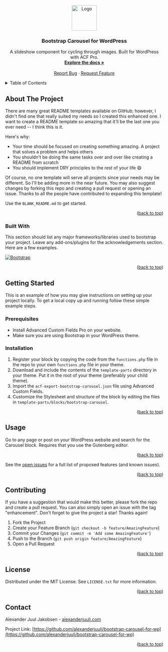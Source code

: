 <a name="readme-top"></a>

<!-- PROJECT LOGO -->
<br />
<div align="center">
  <a href="https://github.com/alexanderjuulj/bootstrap-carousel-for-wp">
    <img src="images/logo.png" alt="Logo" width="80" height="80">
  </a>

  <h3 align="center">Bootstrap Carousel for WordPress</h3>

  <p align="center">
    A slideshow component for cycling through images. Built for WordPress with ACF Pro.
    <br />
    <a href="https://github.com/alexanderjuulj/bootstrap-carousel-for-wp"><strong>Explore the docs »</strong></a>
    <br />
    <br />
    <a href="https://github.com/alexanderjuulj/bootstrap-carousel-for-wp/issues">Report Bug</a>
    ·
    <a href="https://github.com/alexanderjuulj/bootstrap-carousel-for-wp/issues">Request Feature</a>
  </p>
</div>



<!-- TABLE OF CONTENTS -->
<details>
  <summary>Table of Contents</summary>
  <ol>
    <li>
      <a href="#about-the-project">About The Project</a>
      <ul>
        <li><a href="#built-with">Built With</a></li>
      </ul>
    </li>
    <li>
      <a href="#getting-started">Getting Started</a>
      <ul>
        <li><a href="#prerequisites">Prerequisites</a></li>
        <li><a href="#installation">Installation</a></li>
      </ul>
    </li>
    <li><a href="#usage">Usage</a></li>
    <li><a href="#roadmap">Roadmap</a></li>
    <li><a href="#contributing">Contributing</a></li>
    <li><a href="#license">License</a></li>
    <li><a href="#contact">Contact</a></li>
    <li><a href="#acknowledgments">Acknowledgments</a></li>
  </ol>
</details>



<!-- ABOUT THE PROJECT -->
## About The Project

There are many great README templates available on GitHub; however, I didn't find one that really suited my needs so I created this enhanced one. I want to create a README template so amazing that it'll be the last one you ever need -- I think this is it.

Here's why:
* Your time should be focused on creating something amazing. A project that solves a problem and helps others
* You shouldn't be doing the same tasks over and over like creating a README from scratch
* You should implement DRY principles to the rest of your life :smile:

Of course, no one template will serve all projects since your needs may be different. So I'll be adding more in the near future. You may also suggest changes by forking this repo and creating a pull request or opening an issue. Thanks to all the people have contributed to expanding this template!

Use the `BLANK_README.md` to get started.

<p align="right">(<a href="#readme-top">back to top</a>)</p>



### Built With

This section should list any major frameworks/libraries used to bootstrap your project. Leave any add-ons/plugins for the acknowledgements section. Here are a few examples.

[![Bootstrap][Bootstrap.com]][Bootstrap-url]

<p align="right">(<a href="#readme-top">back to top</a>)</p>



<!-- GETTING STARTED -->
## Getting Started

This is an example of how you may give instructions on setting up your project locally.
To get a local copy up and running follow these simple example steps.

### Prerequisites

* Install Advanced Custom Fields Pro on your website.
* Make sure you are using Bootstrap in your WordPress theme.

### Installation

1. Register your block by copying the code from the `functions.php` file in the repo to your own `functions.php` file in your theme.
2. Download and include the contents of the `template-parts` directory in your theme. Put it in the root of your theme (preferably your child theme).
3. Import the `acf-export-bootstrap-carousel.json` file using Advanced Custom Fields.
4. Customize the Stylesheet and structure of the block by editing the files in `template-parts/blocks/bootstrap-carousel`.

<p align="right">(<a href="#readme-top">back to top</a>)</p>



<!-- USAGE EXAMPLES -->
## Usage

Go to any page or post on your WordPress website and search for the Carousel block. Requires that you use the Gutenberg editor.

<p align="right">(<a href="#readme-top">back to top</a>)</p>

See the [open issues](https://github.com/alexanderjuulj/bootstrap-carousel-for-wp/issues) for a full list of proposed features (and known issues).

<p align="right">(<a href="#readme-top">back to top</a>)</p>



<!-- CONTRIBUTING -->
## Contributing

If you have a suggestion that would make this better, please fork the repo and create a pull request. You can also simply open an issue with the tag "enhancement".
Don't forget to give the project a star! Thanks again!

1. Fork the Project
2. Create your Feature Branch (`git checkout -b feature/AmazingFeature`)
3. Commit your Changes (`git commit -m 'Add some AmazingFeature'`)
4. Push to the Branch (`git push origin feature/AmazingFeature`)
5. Open a Pull Request

<p align="right">(<a href="#readme-top">back to top</a>)</p>



<!-- LICENSE -->
## License

Distributed under the MIT License. See `LICENSE.txt` for more information.

<p align="right">(<a href="#readme-top">back to top</a>)</p>



<!-- CONTACT -->
## Contact

Alexander Juul Jakobsen - [alexanderjuulj.com](https://alexanderjuulj.com)

Project Link: [https://github.com/alexanderjuulj/bootstrap-carousel-for-wp](https://github.com/alexanderjuulj/bootstrap-carousel-for-wp)

<p align="right">(<a href="#readme-top">back to top</a>)</p>


<!-- MARKDOWN LINKS & IMAGES -->
<!-- https://www.markdownguide.org/basic-syntax/#reference-style-links -->
[Bootstrap.com]: https://img.shields.io/badge/Bootstrap-563D7C?style=for-the-badge&logo=bootstrap&logoColor=white
[Bootstrap-url]: https://getbootstrap.com